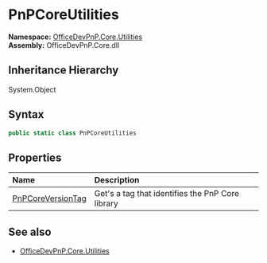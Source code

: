 # PnPCoreUtilities
  

**Namespace:** [OfficeDevPnP.Core.Utilities](OfficeDevPnP.Core.Utilities.md)  
**Assembly:** OfficeDevPnP.Core.dll  
## Inheritance Hierarchy
System.Object  

## Syntax
```C#
public static class PnPCoreUtilities
```
## Properties
|**Name**|**Description**|
|:-----|:-----|
| [PnPCoreVersionTag](OfficeDevPnP.Core.Utilities.PnPCoreUtilities.PnPCoreVersionTag.md) | Get's a tag that identifies the PnP Core library
## See also
- [OfficeDevPnP.Core.Utilities](OfficeDevPnP.Core.Utilities.md)
